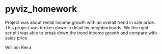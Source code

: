 # pyviz_homework

Project was about rental income growth with an overall trend in sale price. This project was broken down in detail by neighborhoods. We the right script i was able to break down the trend income growth and compare with sales price.

William Riera